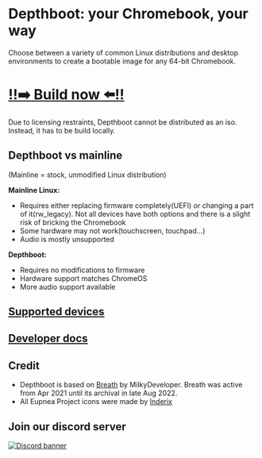 # Depthboot: your **Chromebook**, your way
Choose between a variety of common Linux distributions and desktop environments to create a bootable image for any 64-bit Chromebook.
<h1><a href="https://eupnea-linux.github.io/main.html#/depthboot-pages/requirements">‼️➡️ Build now ⬅️‼️</a></h1>
Due to licensing restraints, Depthboot cannot be distributed as an iso. Instead, it has to be build locally.

## Depthboot vs mainline
(Mainline = stock, unmodified Linux distribution)

**Mainline Linux:**
* Requires either replacing firmware completely(UEFI) or changing a part of it(rw_legacy). Not all devices have both options and there is a slight risk of bricking the Chromebook
* Some hardware may not work(touchscreen, touchpad...)
* Audio is mostly unsupported

**Depthboot:**
* Requires no modifications to firmware
* Hardware support matches ChromeOS
* More audio support available

## [Supported devices](https://eupnea-linux.github.io/main.html#/depthboot-pages/requirements?id=supported-devices)

## [Developer docs](https://eupnea-linux.github.io/main.html#/dev-pages/build-script)

## Credit
* Depthboot is based on [Breath](https://github.com/cb-linux/breath) by MilkyDeveloper. Breath was active from Apr 2021 until its archival in late Aug 2022.  
* All Eupnea Project icons were made by [Inderix](https://github.com/Inderix)

## Join our discord server
[<img src="https://discordapp.com/api/guilds/994245999822381076/widget.png?style=banner2" alt="Discord banner"></img>](https://discord.gg/jxXb2PwzYz)
